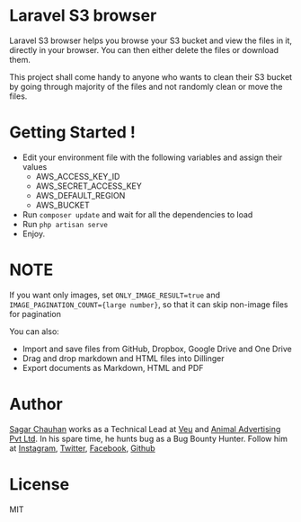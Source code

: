 # Laravel S3 browser

Laravel S3 browser helps you browse your S3 bucket and view the files in it, directly in your browser. You can then either delete the files or download them. 

This project shall come handy to anyone who wants to clean their S3 bucket by going through majority of the files and not randomly clean or move the files.

# Getting Started !

  - Edit your environment file with the following variables and assign their values
    - AWS_ACCESS_KEY_ID
    - AWS_SECRET_ACCESS_KEY
    - AWS_DEFAULT_REGION
    - AWS_BUCKET
 - Run ```composer update``` and wait for all the dependencies to load
 - Run ```php artisan serve```
 - Enjoy.

# NOTE
If you want only images, set ```ONLY_IMAGE_RESULT=true``` and ```IMAGE_PAGINATION_COUNT={large number}```, so that it can skip non-image files for pagination

You can also:
  - Import and save files from GitHub, Dropbox, Google Drive and One Drive
  - Drag and drop markdown and HTML files into Dillinger
  - Export documents as Markdown, HTML and PDF

# Author

 [Sagar Chauhan](https://twitter.com/chauhansahab005) works as a Technical Lead at [Veu](https://www.theveu.com) and [Animal Advertising Pvt Ltd](https://www.weareanimal.co).
 In his spare time, he hunts bug as a Bug Bounty Hunter.
 Follow him at [Instagram](https://www.instagram.com/chauhansahab005/), [Twitter](https://twitter.com/chauhansahab005),  [Facebook](https://facebook.com/sagar.chauhan3),
[Github](https://github.com/sagarchauhan005)

# License
MIT
